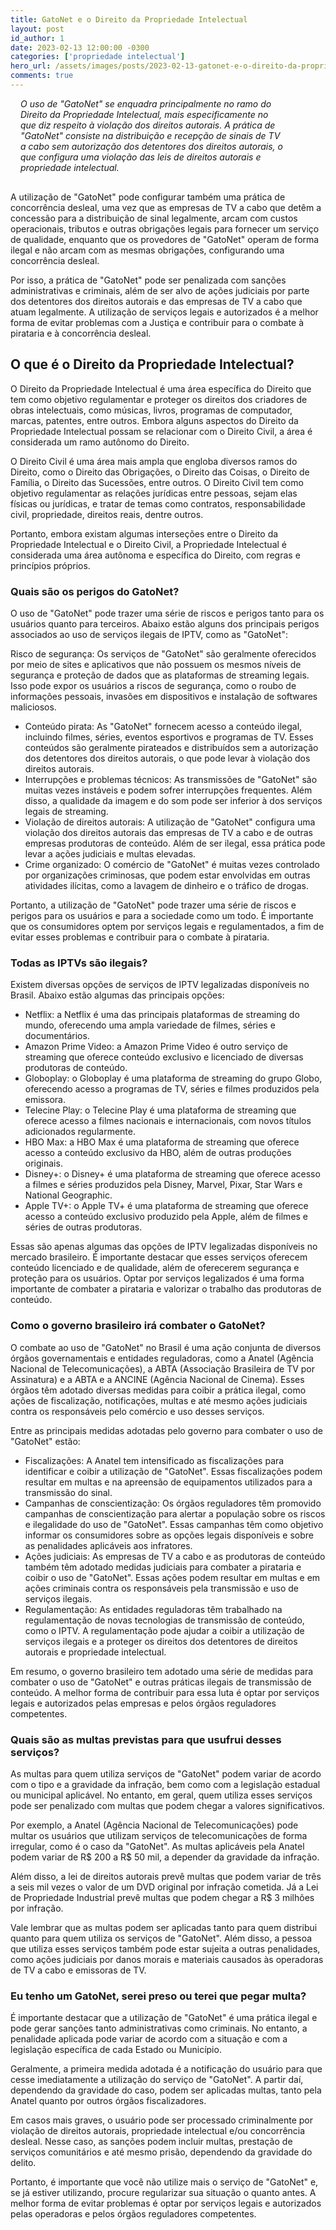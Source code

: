 ```yaml
---
title: GatoNet e o Direito da Propriedade Intelectual
layout: post
id_author: 1
date: 2023-02-13 12:00:00 -0300
categories: ['propriedade intelectual']
hero_url: /assets/images/posts/2023-02-13-gatonet-e-o-direito-da-propriedade-intelectual.jpg
comments: true
---
```


<p class="lead" style="padding: 0 4rem 1rem 1.0rem;"><i>O uso de "GatoNet" se enquadra principalmente no ramo do Direito da Propriedade Intelectual, mais especificamente no que diz respeito à violação dos direitos autorais. A prática de "GatoNet" consiste na distribuição e recepção de sinais de TV a cabo sem autorização dos detentores dos direitos autorais, o que configura uma violação das leis de direitos autorais e propriedade intelectual.</i></p>

A utilização de "GatoNet" pode configurar também uma prática de concorrência desleal, uma vez que as empresas de TV a cabo que detêm a concessão para a distribuição de sinal legalmente, arcam com custos operacionais, tributos e outras obrigações legais para fornecer um serviço de qualidade, enquanto que os provedores de "GatoNet" operam de forma ilegal e não arcam com as mesmas obrigações, configurando uma concorrência desleal.

Por isso, a prática de "GatoNet" pode ser penalizada com sanções administrativas e criminais, além de ser alvo de ações judiciais por parte dos detentores dos direitos autorais e das empresas de TV a cabo que atuam legalmente. A utilização de serviços legais e autorizados é a melhor forma de evitar problemas com a Justiça e contribuir para o combate à pirataria e à concorrência desleal.

## O que é o Direito da Propriedade Intelectual?

O Direito da Propriedade Intelectual é uma área específica do Direito que tem como objetivo regulamentar e proteger os direitos dos criadores de obras intelectuais, como músicas, livros, programas de computador, marcas, patentes, entre outros. Embora alguns aspectos do Direito da Propriedade Intelectual possam se relacionar com o Direito Civil, a área é considerada um ramo autônomo do Direito.

O Direito Civil é uma área mais ampla que engloba diversos ramos do Direito, como o Direito das Obrigações, o Direito das Coisas, o Direito de Família, o Direito das Sucessões, entre outros. O Direito Civil tem como objetivo regulamentar as relações jurídicas entre pessoas, sejam elas físicas ou jurídicas, e tratar de temas como contratos, responsabilidade civil, propriedade, direitos reais, dentre outros.

Portanto, embora existam algumas interseções entre o Direito da Propriedade Intelectual e o Direito Civil, a Propriedade Intelectual é considerada uma área autônoma e específica do Direito, com regras e princípios próprios.

### Quais são os perigos do GatoNet? 

O uso de "GatoNet" pode trazer uma série de riscos e perigos tanto para os usuários quanto para terceiros. Abaixo estão alguns dos principais perigos associados ao uso de serviços ilegais de IPTV, como as "GatoNet":

Risco de segurança: Os serviços de "GatoNet" são geralmente oferecidos por meio de sites e aplicativos que não possuem os mesmos níveis de segurança e proteção de dados que as plataformas de streaming legais. Isso pode expor os usuários a riscos de segurança, como o roubo de informações pessoais, invasões em dispositivos e instalação de softwares maliciosos.

* Conteúdo pirata: As "GatoNet" fornecem acesso a conteúdo ilegal, incluindo filmes, séries, eventos esportivos e programas de TV. Esses conteúdos são geralmente pirateados e distribuídos sem a autorização dos detentores dos direitos autorais, o que pode levar à violação dos direitos autorais.
* Interrupções e problemas técnicos: As transmissões de "GatoNet" são muitas vezes instáveis e podem sofrer interrupções frequentes. Além disso, a qualidade da imagem e do som pode ser inferior à dos serviços legais de streaming.
* Violação de direitos autorais: A utilização de "GatoNet" configura uma violação dos direitos autorais das empresas de TV a cabo e de outras empresas produtoras de conteúdo. Além de ser ilegal, essa prática pode levar a ações judiciais e multas elevadas.
* Crime organizado: O comércio de "GatoNet" é muitas vezes controlado por organizações criminosas, que podem estar envolvidas em outras atividades ilícitas, como a lavagem de dinheiro e o tráfico de drogas.

Portanto, a utilização de "GatoNet" pode trazer uma série de riscos e perigos para os usuários e para a sociedade como um todo. É importante que os consumidores optem por serviços legais e regulamentados, a fim de evitar esses problemas e contribuir para o combate à pirataria.

### Todas as IPTVs são ilegais?

Existem diversas opções de serviços de IPTV legalizadas disponíveis no Brasil. Abaixo estão algumas das principais opções:

* Netflix: a Netflix é uma das principais plataformas de streaming do mundo, oferecendo uma ampla variedade de filmes, séries e documentários.
* Amazon Prime Video: a Amazon Prime Video é outro serviço de streaming que oferece conteúdo exclusivo e licenciado de diversas produtoras de conteúdo.
* Globoplay: o Globoplay é uma plataforma de streaming do grupo Globo, oferecendo acesso a programas de TV, séries e filmes produzidos pela emissora.
* Telecine Play: o Telecine Play é uma plataforma de streaming que oferece acesso a filmes nacionais e internacionais, com novos títulos adicionados regularmente.
* HBO Max: a HBO Max é uma plataforma de streaming que oferece acesso a conteúdo exclusivo da HBO, além de outras produções originais.
* Disney+: o Disney+ é uma plataforma de streaming que oferece acesso a filmes e séries produzidos pela Disney, Marvel, Pixar, Star Wars e National Geographic.
* Apple TV+: o Apple TV+ é uma plataforma de streaming que oferece acesso a conteúdo exclusivo produzido pela Apple, além de filmes e séries de outras produtoras.

Essas são apenas algumas das opções de IPTV legalizadas disponíveis no mercado brasileiro. É importante destacar que esses serviços oferecem conteúdo licenciado e de qualidade, além de oferecerem segurança e proteção para os usuários. Optar por serviços legalizados é uma forma importante de combater a pirataria e valorizar o trabalho das produtoras de conteúdo.

### Como o governo brasileiro irá combater o GatoNet? 

O combate ao uso de "GatoNet" no Brasil é uma ação conjunta de diversos órgãos governamentais e entidades reguladoras, como a Anatel (Agência Nacional de Telecomunicações), a ABTA (Associação Brasileira de TV por Assinatura) e a ABTA e a ANCINE (Agência Nacional de Cinema). Esses órgãos têm adotado diversas medidas para coibir a prática ilegal, como ações de fiscalização, notificações, multas e até mesmo ações judiciais contra os responsáveis pelo comércio e uso desses serviços.

Entre as principais medidas adotadas pelo governo para combater o uso de "GatoNet" estão:

* Fiscalizações: A Anatel tem intensificado as fiscalizações para identificar e coibir a utilização de "GatoNet". Essas fiscalizações podem resultar em multas e na apreensão de equipamentos utilizados para a transmissão do sinal.
* Campanhas de conscientização: Os órgãos reguladores têm promovido campanhas de conscientização para alertar a população sobre os riscos e ilegalidade do uso de "GatoNet". Essas campanhas têm como objetivo informar os consumidores sobre as opções legais disponíveis e sobre as penalidades aplicáveis aos infratores.
* Ações judiciais: As empresas de TV a cabo e as produtoras de conteúdo também têm adotado medidas judiciais para combater a pirataria e coibir o uso de "GatoNet". Essas ações podem resultar em multas e em ações criminais contra os responsáveis pela transmissão e uso de serviços ilegais.
* Regulamentação: As entidades reguladoras têm trabalhado na regulamentação de novas tecnologias de transmissão de conteúdo, como o IPTV. A regulamentação pode ajudar a coibir a utilização de serviços ilegais e a proteger os direitos dos detentores de direitos autorais e propriedade intelectual.

Em resumo, o governo brasileiro tem adotado uma série de medidas para combater o uso de "GatoNet" e outras práticas ilegais de transmissão de conteúdo. A melhor forma de contribuir para essa luta é optar por serviços legais e autorizados pelas empresas e pelos órgãos reguladores competentes.

### Quais são as multas previstas para que usufrui desses serviços? 

As multas para quem utiliza serviços de "GatoNet" podem variar de acordo com o tipo e a gravidade da infração, bem como com a legislação estadual ou municipal aplicável. No entanto, em geral, quem utiliza esses serviços pode ser penalizado com multas que podem chegar a valores significativos.

Por exemplo, a Anatel (Agência Nacional de Telecomunicações) pode multar os usuários que utilizam serviços de telecomunicações de forma irregular, como é o caso da "GatoNet". As multas aplicáveis pela Anatel podem variar de R$ 200 a R$ 50 mil, a depender da gravidade da infração.

Além disso, a lei de direitos autorais prevê multas que podem variar de três a seis mil vezes o valor de um DVD original por infração cometida. Já a Lei de Propriedade Industrial prevê multas que podem chegar a R$ 3 milhões por infração.

Vale lembrar que as multas podem ser aplicadas tanto para quem distribui quanto para quem utiliza os serviços de "GatoNet". Além disso, a pessoa que utiliza esses serviços também pode estar sujeita a outras penalidades, como ações judiciais por danos morais e materiais causados às operadoras de TV a cabo e emissoras de TV.

### Eu tenho um GatoNet, serei preso ou terei que pegar multa? 

É importante destacar que a utilização de "GatoNet" é uma prática ilegal e pode gerar sanções tanto administrativas como criminais. No entanto, a penalidade aplicada pode variar de acordo com a situação e com a legislação específica de cada Estado ou Município.

Geralmente, a primeira medida adotada é a notificação do usuário para que cesse imediatamente a utilização do serviço de "GatoNet". A partir daí, dependendo da gravidade do caso, podem ser aplicadas multas, tanto pela Anatel quanto por outros órgãos fiscalizadores.

Em casos mais graves, o usuário pode ser processado criminalmente por violação de direitos autorais, propriedade intelectual e/ou concorrência desleal. Nesse caso, as sanções podem incluir multas, prestação de serviços comunitários e até mesmo prisão, dependendo da gravidade do delito.

Portanto, é importante que você não utilize mais o serviço de "GatoNet" e, se já estiver utilizando, procure regularizar sua situação o quanto antes. A melhor forma de evitar problemas é optar por serviços legais e autorizados pelas operadoras e pelos órgãos reguladores competentes.